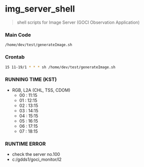 # img_server_shell
> shell scripts for Image Server (GOCI Observation Application)

### Main Code 
`/home/dev/test/generateImage.sh`

### Crontab
```bash
15 11-19/1 * * * sh /home/dev/test/generateImage.sh
```

### RUNNING TIME (KST)
* RGB, L2A (CHL, TSS, CDOM)
  * 00 : 11:15
  * 01 : 12:15
  * 02 : 13:15
  * 03 : 14:15
  * 04 : 15:15
  * 05 : 16:15
  * 06 : 17:15
  * 07 : 18:15

### RUNTIME ERROR
* check the server no.100 
* c:/gdds1/goci_monitor/l2
